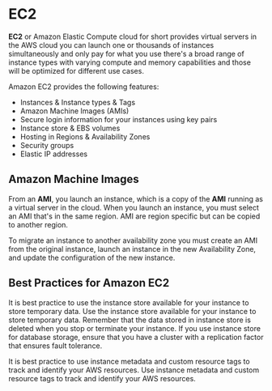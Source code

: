 # EC2
**EC2** or Amazon Elastic Compute cloud for short provides virtual servers in the AWS cloud you can launch one or thousands of instances simultaneously and only pay for what you use there's a broad range of instance types with varying compute and memory capabilities and those will be optimized for different use cases. 


Amazon EC2 provides the following features: 
- Instances & Instance types & Tags
- Amazon Machine Images (AMIs)
- Secure login information for your instances using key pairs
- Instance store & EBS volumes
- Hosting in Regions & Availability Zones
- Security groups
- Elastic IP addresses

## Amazon Machine Images

From an **AMI**, you launch an instance, which is a copy of the **AMI** running as a virtual server in the cloud. When you launch an instance, you must select an AMI that's in the same region. AMI are region specific but can be copied to another region.

To migrate an instance to another availability zone you must create an AMI from the original instance, launch an instance in the new Availability Zone, and update the configuration of the new instance. 

## Best Practices for Amazon EC2

It is best practice to use the instance store available for your instance to store temporary data. Use the instance store available for your instance to store temporary data. Remember that the data stored in instance store is deleted when you stop or terminate your instance. If you use instance store for database storage, ensure that you have a cluster with a replication factor that ensures fault tolerance.

It is best practice to use instance metadata and custom resource tags to track and identify your AWS resources. Use instance metadata and custom resource tags to track and identify your AWS resources.